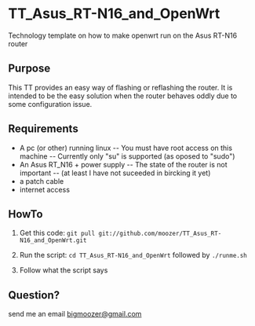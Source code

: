 TT_Asus_RT-N16_and_OpenWrt
==========================

Technology template on how to make openwrt run on the Asus RT-N16 router

Purpose
-------
This TT provides an easy way of flashing or reflashing the router.
It is intended to be the easy solution when the router behaves oddly due to some configuration issue.


Requirements
------------
- A pc (or other) running linux
-- You must have root access on this machine
-- Currently only "su" is supported (as oposed to "sudo")
- An Asus RT_N16 + power supply
-- The state of the router is not important 
-- (at least I have not suceeded in bircking it yet)
- a patch cable
- internet access

HowTo
-----
1. Get this code: `git pull git://github.com/moozer/TT_Asus_RT-N16_and_OpenWrt.git`

2. Run the script: `cd TT_Asus_RT-N16_and_OpenWrt` followed by `./runme.sh`

3. Follow what the script says


Question?
---------
send me an email bigmoozer@gmail.com